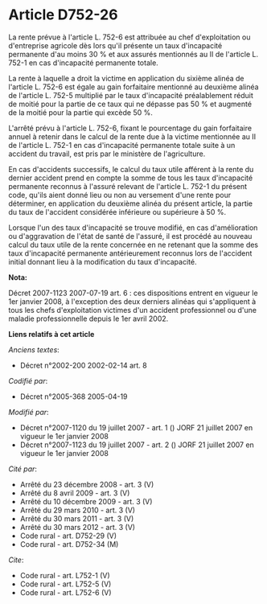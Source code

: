 # Article D752-26

La rente prévue à l'article L. 752-6 est attribuée au chef d'exploitation ou d'entreprise agricole dès lors qu'il présente un
taux d'incapacité permanente d'au moins 30 % et aux assurés mentionnés au II de l'article L. 752-1 en cas d'incapacité
permanente totale. 

La rente à laquelle a droit la victime en application du sixième alinéa de l'article L. 752-6 est égale au gain forfaitaire
mentionné au deuxième alinéa de l'article L. 752-5 multiplié par le taux d'incapacité préalablement réduit de moitié pour la
partie de ce taux qui ne dépasse pas 50 % et augmenté de la moitié pour la partie qui excède 50 %.

L'arrêté prévu à l'article L. 752-6, fixant le pourcentage du gain forfaitaire annuel à retenir dans le calcul de la rente
due à la victime mentionnée au II de l'article L. 752-1 en cas d'incapacité permanente totale suite à un accident du travail,
est pris par le ministère de l'agriculture. 

En cas d'accidents successifs, le calcul du taux utile afférent à la rente du dernier accident prend en compte la somme de
tous les taux d'incapacité permanente reconnus à l'assuré relevant de l'article L. 752-1 du présent code, qu'ils aient donné
lieu ou non au versement d'une rente pour déterminer, en application du deuxième alinéa du présent article, la partie du taux
de l'accident considérée inférieure ou supérieure à 50 %. 

Lorsque l'un des taux d'incapacité se trouve modifié, en cas d'amélioration ou d'aggravation de l'état de santé de l'assuré,
il est procédé au nouveau calcul du taux utile de la rente concernée en ne retenant que la somme des taux d'incapacité
permanente antérieurement reconnus lors de l'accident initial donnant lieu à la modification du taux d'incapacité.

**Nota:**

Décret 2007-1123 2007-07-19 art. 6 : ces dispositions entrent en vigueur le 1er janvier 2008, à l'exception des deux derniers
alinéas qui s'appliquent à tous les chefs d'exploitation victimes d'un accident professionnel ou d'une maladie
professionnelle depuis le 1er avril 2002.

**Liens relatifs à cet article**

_Anciens textes_:

  - Décret n°2002-200 2002-02-14 art. 8

_Codifié par_:

  - Décret n°2005-368 2005-04-19

_Modifié par_:

  - Décret n°2007-1120 du 19 juillet 2007 - art. 1 () JORF 21 juillet 2007 en vigueur le 1er janvier 2008
  - Décret n°2007-1123 du 19 juillet 2007 - art. 2 () JORF 21 juillet 2007 en vigueur le 1er janvier 2008

_Cité par_:

  - Arrêté du 23 décembre 2008 - art. 3 (V)
  - Arrêté du 8 avril 2009 - art. 3 (V)
  - Arrêté du 10 décembre 2009 - art. 3 (V)
  - Arrêté du 29 mars 2010 - art. 3 (V)
  - Arrêté du 30 mars 2011 - art. 3 (V)
  - Arrêté du 30 mars 2012 - art. 3 (V)
  - Code rural - art. D752-29 (V)
  - Code rural - art. D752-34 (M)

_Cite_:

  - Code rural - art. L752-1 (V)
  - Code rural - art. L752-5 (V)
  - Code rural - art. L752-6 (V)
